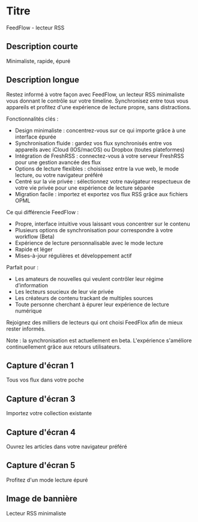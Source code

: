 # Titre

FeedFlow - lecteur RSS

## Description courte

Minimaliste, rapide, épuré

## Description longue
Restez informé à votre façon avec FeedFlow, un lecteur RSS minimaliste vous
donnant le contrôle sur votre timeline. Synchronisez entre tous vous appareils
et profitez d'une expérience de lecture propre, sans distractions.

Fonctionnalités clés :

- Design minimaliste : concentrez-vous sur ce qui importe grâce à une interface
  épurée
- Synchronisation fluide : gardez vos flux synchronisés entre vos appareils avec
  iCloud (IOS/macOS) ou Dropbox (toutes plateformes)
- Intégration de FreshRSS : connectez-vous à votre serveur FreshRSS pour une
  gestion avancée des flux
- Options de lecture flexibles : choisissez entre la vue web, le mode lecture,
  ou votre navigateur préféré
- Centré sur la vie privée : sélectionnez votre navigateur respectueux de votre
  vie privée pour une expérience de lecture séparée
- Migration facile : importez et exportez vos flux RSS grâce aux fichiers OPML

Ce qui différencie FeedFlow :

- Propre, interface intuitive vous laissant vous concentrer sur le contenu
- Plusieurs options de synchronisation pour correspondre à votre workflow (Beta)
- Expérience de lecture personnalisable avec le mode lecture
- Rapide et léger
- Mises-à-jour régulières et développement actif

Parfait pour :
- Les amateurs de nouvelles qui veulent contrôler leur régime d’information
- Les lecteurs soucieux de leur vie privée
- Les créateurs de contenu trackant de multiples sources
- Toute personne cherchant à épurer leur expérience de lecture numérique

Rejoignez des milliers de lecteurs qui ont choisi FeedFlox afin de mieux rester
informés.

Note : la synchronisation est actuellement en beta. L'expérience s'améliore
continuellement grâce aux retours utilisateurs.

## Capture d'écran 1

Tous vos flux dans votre poche

## Capture d'écran 3

Importez votre collection existante

## Capture d'écran 4

Ouvrez les articles dans votre navigateur préféré

## Capture d'écran 5

Profitez d'un mode lecture épuré

## Image de bannière

Lecteur RSS minimaliste

